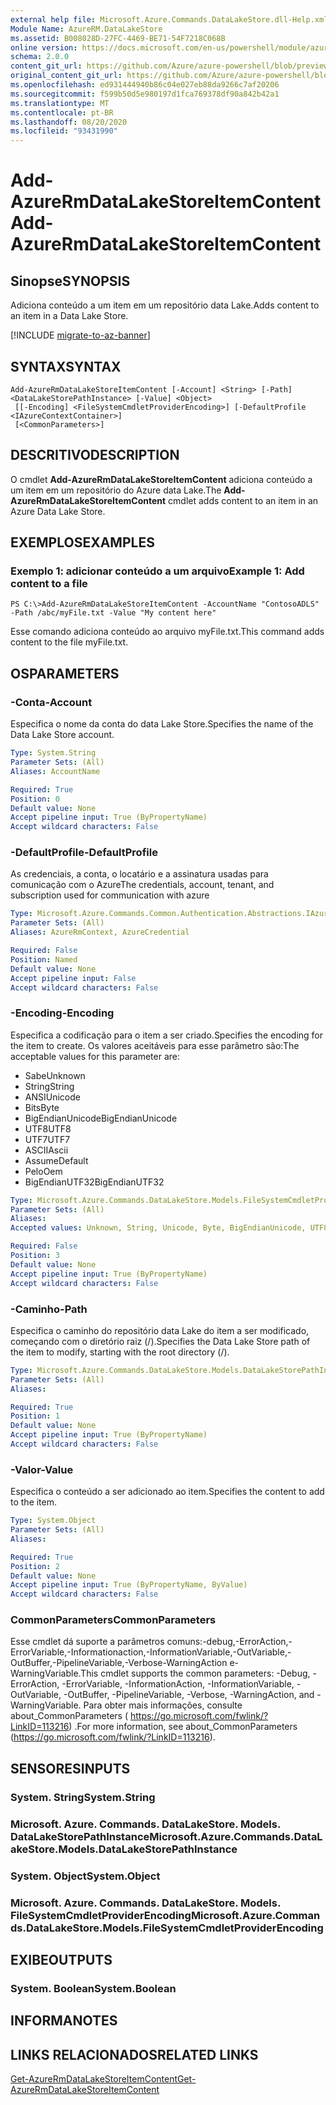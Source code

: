 ```yaml
---
external help file: Microsoft.Azure.Commands.DataLakeStore.dll-Help.xml
Module Name: AzureRM.DataLakeStore
ms.assetid: B008028D-27FC-4469-BE71-54F7218C068B
online version: https://docs.microsoft.com/en-us/powershell/module/azurerm.datalakestore/add-azurermdatalakestoreitemcontent
schema: 2.0.0
content_git_url: https://github.com/Azure/azure-powershell/blob/preview/src/ResourceManager/DataLakeStore/Commands.DataLakeStore/help/Add-AzureRmDataLakeStoreItemContent.md
original_content_git_url: https://github.com/Azure/azure-powershell/blob/preview/src/ResourceManager/DataLakeStore/Commands.DataLakeStore/help/Add-AzureRmDataLakeStoreItemContent.md
ms.openlocfilehash: ed931444940b86c04e027eb88da9266c7af20206
ms.sourcegitcommit: f599b50d5e980197d1fca769378df90a842b42a1
ms.translationtype: MT
ms.contentlocale: pt-BR
ms.lasthandoff: 08/20/2020
ms.locfileid: "93431990"
---
```

# <span data-ttu-id="9c32e-101">Add-AzureRmDataLakeStoreItemContent</span><span class="sxs-lookup"><span data-stu-id="9c32e-101">Add-AzureRmDataLakeStoreItemContent</span></span>

## <span data-ttu-id="9c32e-102">Sinopse</span><span class="sxs-lookup"><span data-stu-id="9c32e-102">SYNOPSIS</span></span>
<span data-ttu-id="9c32e-103">Adiciona conteúdo a um item em um repositório data Lake.</span><span class="sxs-lookup"><span data-stu-id="9c32e-103">Adds content to an item in a Data Lake Store.</span></span>

[!INCLUDE [migrate-to-az-banner](../../includes/migrate-to-az-banner.md)]

## <span data-ttu-id="9c32e-104">SYNTAX</span><span class="sxs-lookup"><span data-stu-id="9c32e-104">SYNTAX</span></span>

```
Add-AzureRmDataLakeStoreItemContent [-Account] <String> [-Path] <DataLakeStorePathInstance> [-Value] <Object>
 [[-Encoding] <FileSystemCmdletProviderEncoding>] [-DefaultProfile <IAzureContextContainer>]
 [<CommonParameters>]
```

## <span data-ttu-id="9c32e-105">DESCRITIVO</span><span class="sxs-lookup"><span data-stu-id="9c32e-105">DESCRIPTION</span></span>
<span data-ttu-id="9c32e-106">O cmdlet **Add-AzureRmDataLakeStoreItemContent** adiciona conteúdo a um item em um repositório do Azure data Lake.</span><span class="sxs-lookup"><span data-stu-id="9c32e-106">The **Add-AzureRmDataLakeStoreItemContent** cmdlet adds content to an item in an Azure Data Lake Store.</span></span>

## <span data-ttu-id="9c32e-107">EXEMPLOS</span><span class="sxs-lookup"><span data-stu-id="9c32e-107">EXAMPLES</span></span>

### <span data-ttu-id="9c32e-108">Exemplo 1: adicionar conteúdo a um arquivo</span><span class="sxs-lookup"><span data-stu-id="9c32e-108">Example 1: Add content to a file</span></span>
```
PS C:\>Add-AzureRmDataLakeStoreItemContent -AccountName "ContosoADLS" -Path /abc/myFile.txt -Value "My content here"
```

<span data-ttu-id="9c32e-109">Esse comando adiciona conteúdo ao arquivo myFile.txt.</span><span class="sxs-lookup"><span data-stu-id="9c32e-109">This command adds content to the file myFile.txt.</span></span>

## <span data-ttu-id="9c32e-110">OS</span><span class="sxs-lookup"><span data-stu-id="9c32e-110">PARAMETERS</span></span>

### <span data-ttu-id="9c32e-111">-Conta</span><span class="sxs-lookup"><span data-stu-id="9c32e-111">-Account</span></span>
<span data-ttu-id="9c32e-112">Especifica o nome da conta do data Lake Store.</span><span class="sxs-lookup"><span data-stu-id="9c32e-112">Specifies the name of the Data Lake Store account.</span></span>

```yaml
Type: System.String
Parameter Sets: (All)
Aliases: AccountName

Required: True
Position: 0
Default value: None
Accept pipeline input: True (ByPropertyName)
Accept wildcard characters: False
```

### <span data-ttu-id="9c32e-113">-DefaultProfile</span><span class="sxs-lookup"><span data-stu-id="9c32e-113">-DefaultProfile</span></span>
<span data-ttu-id="9c32e-114">As credenciais, a conta, o locatário e a assinatura usadas para comunicação com o Azure</span><span class="sxs-lookup"><span data-stu-id="9c32e-114">The credentials, account, tenant, and subscription used for communication with azure</span></span>

```yaml
Type: Microsoft.Azure.Commands.Common.Authentication.Abstractions.IAzureContextContainer
Parameter Sets: (All)
Aliases: AzureRmContext, AzureCredential

Required: False
Position: Named
Default value: None
Accept pipeline input: False
Accept wildcard characters: False
```

### <span data-ttu-id="9c32e-115">-Encoding</span><span class="sxs-lookup"><span data-stu-id="9c32e-115">-Encoding</span></span>
<span data-ttu-id="9c32e-116">Especifica a codificação para o item a ser criado.</span><span class="sxs-lookup"><span data-stu-id="9c32e-116">Specifies the encoding for the item to create.</span></span>
<span data-ttu-id="9c32e-117">Os valores aceitáveis para esse parâmetro são:</span><span class="sxs-lookup"><span data-stu-id="9c32e-117">The acceptable values for this parameter are:</span></span>
- <span data-ttu-id="9c32e-118">Sabe</span><span class="sxs-lookup"><span data-stu-id="9c32e-118">Unknown</span></span>
- <span data-ttu-id="9c32e-119">String</span><span class="sxs-lookup"><span data-stu-id="9c32e-119">String</span></span>
- <span data-ttu-id="9c32e-120">ANSI</span><span class="sxs-lookup"><span data-stu-id="9c32e-120">Unicode</span></span>
- <span data-ttu-id="9c32e-121">Bits</span><span class="sxs-lookup"><span data-stu-id="9c32e-121">Byte</span></span>
- <span data-ttu-id="9c32e-122">BigEndianUnicode</span><span class="sxs-lookup"><span data-stu-id="9c32e-122">BigEndianUnicode</span></span>
- <span data-ttu-id="9c32e-123">UTF8</span><span class="sxs-lookup"><span data-stu-id="9c32e-123">UTF8</span></span>
- <span data-ttu-id="9c32e-124">UTF7</span><span class="sxs-lookup"><span data-stu-id="9c32e-124">UTF7</span></span>
- <span data-ttu-id="9c32e-125">ASCII</span><span class="sxs-lookup"><span data-stu-id="9c32e-125">Ascii</span></span>
- <span data-ttu-id="9c32e-126">Assume</span><span class="sxs-lookup"><span data-stu-id="9c32e-126">Default</span></span>
- <span data-ttu-id="9c32e-127">Pelo</span><span class="sxs-lookup"><span data-stu-id="9c32e-127">Oem</span></span>
- <span data-ttu-id="9c32e-128">BigEndianUTF32</span><span class="sxs-lookup"><span data-stu-id="9c32e-128">BigEndianUTF32</span></span>

```yaml
Type: Microsoft.Azure.Commands.DataLakeStore.Models.FileSystemCmdletProviderEncoding
Parameter Sets: (All)
Aliases:
Accepted values: Unknown, String, Unicode, Byte, BigEndianUnicode, UTF8, UTF7, UTF32, Ascii, Default, Oem, BigEndianUTF32

Required: False
Position: 3
Default value: None
Accept pipeline input: True (ByPropertyName)
Accept wildcard characters: False
```

### <span data-ttu-id="9c32e-129">-Caminho</span><span class="sxs-lookup"><span data-stu-id="9c32e-129">-Path</span></span>
<span data-ttu-id="9c32e-130">Especifica o caminho do repositório data Lake do item a ser modificado, começando com o diretório raiz (/).</span><span class="sxs-lookup"><span data-stu-id="9c32e-130">Specifies the Data Lake Store path of the item to modify, starting with the root directory (/).</span></span>

```yaml
Type: Microsoft.Azure.Commands.DataLakeStore.Models.DataLakeStorePathInstance
Parameter Sets: (All)
Aliases:

Required: True
Position: 1
Default value: None
Accept pipeline input: True (ByPropertyName)
Accept wildcard characters: False
```

### <span data-ttu-id="9c32e-131">-Valor</span><span class="sxs-lookup"><span data-stu-id="9c32e-131">-Value</span></span>
<span data-ttu-id="9c32e-132">Especifica o conteúdo a ser adicionado ao item.</span><span class="sxs-lookup"><span data-stu-id="9c32e-132">Specifies the content to add to the item.</span></span>

```yaml
Type: System.Object
Parameter Sets: (All)
Aliases:

Required: True
Position: 2
Default value: None
Accept pipeline input: True (ByPropertyName, ByValue)
Accept wildcard characters: False
```

### <span data-ttu-id="9c32e-133">CommonParameters</span><span class="sxs-lookup"><span data-stu-id="9c32e-133">CommonParameters</span></span>
<span data-ttu-id="9c32e-134">Esse cmdlet dá suporte a parâmetros comuns:-debug,-ErrorAction,-ErrorVariable,-Informationaction,-InformationVariable,-OutVariable,-OutBuffer,-PipelineVariable,-Verbose-WarningAction e-WarningVariable.</span><span class="sxs-lookup"><span data-stu-id="9c32e-134">This cmdlet supports the common parameters: -Debug, -ErrorAction, -ErrorVariable, -InformationAction, -InformationVariable, -OutVariable, -OutBuffer, -PipelineVariable, -Verbose, -WarningAction, and -WarningVariable.</span></span> <span data-ttu-id="9c32e-135">Para obter mais informações, consulte about_CommonParameters ( https://go.microsoft.com/fwlink/?LinkID=113216) .</span><span class="sxs-lookup"><span data-stu-id="9c32e-135">For more information, see about_CommonParameters (https://go.microsoft.com/fwlink/?LinkID=113216).</span></span>

## <span data-ttu-id="9c32e-136">SENSORES</span><span class="sxs-lookup"><span data-stu-id="9c32e-136">INPUTS</span></span>

### <span data-ttu-id="9c32e-137">System. String</span><span class="sxs-lookup"><span data-stu-id="9c32e-137">System.String</span></span>

### <span data-ttu-id="9c32e-138">Microsoft. Azure. Commands. DataLakeStore. Models. DataLakeStorePathInstance</span><span class="sxs-lookup"><span data-stu-id="9c32e-138">Microsoft.Azure.Commands.DataLakeStore.Models.DataLakeStorePathInstance</span></span>

### <span data-ttu-id="9c32e-139">System. Object</span><span class="sxs-lookup"><span data-stu-id="9c32e-139">System.Object</span></span>

### <span data-ttu-id="9c32e-140">Microsoft. Azure. Commands. DataLakeStore. Models. FileSystemCmdletProviderEncoding</span><span class="sxs-lookup"><span data-stu-id="9c32e-140">Microsoft.Azure.Commands.DataLakeStore.Models.FileSystemCmdletProviderEncoding</span></span>

## <span data-ttu-id="9c32e-141">EXIBE</span><span class="sxs-lookup"><span data-stu-id="9c32e-141">OUTPUTS</span></span>

### <span data-ttu-id="9c32e-142">System. Boolean</span><span class="sxs-lookup"><span data-stu-id="9c32e-142">System.Boolean</span></span>

## <span data-ttu-id="9c32e-143">INFORMA</span><span class="sxs-lookup"><span data-stu-id="9c32e-143">NOTES</span></span>

## <span data-ttu-id="9c32e-144">LINKS RELACIONADOS</span><span class="sxs-lookup"><span data-stu-id="9c32e-144">RELATED LINKS</span></span>

[<span data-ttu-id="9c32e-145">Get-AzureRmDataLakeStoreItemContent</span><span class="sxs-lookup"><span data-stu-id="9c32e-145">Get-AzureRmDataLakeStoreItemContent</span></span>](./Get-AzureRmDataLakeStoreItemContent.md)


